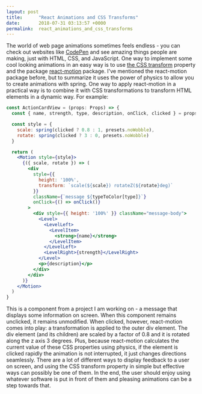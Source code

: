 ```yaml
---
layout: post
title:      "React Animations and CSS Transforms"
date:       2018-07-31 03:13:57 +0000
permalink:  react_animations_and_css_transforms
---
```



The world of web page animations sometimes feels endless - you can check out websites like [CodePen](https://codepen.io/) and see amazing things people are making, just with HTML, CSS, and JavaScript. One way to implement some cool looking animations in an easy way is to use [the CSS transform](https://developer.mozilla.org/en-US/docs/Web/CSS/transform) property and the package [react-motion](https://github.com/chenglou/react-motion) package. I've mentioned the react-motion package before, but to summarize it uses the power of physics to allow you to create animations with spring. One way to apply react-motion in a practical way is to combine it with CSS transformations to transform HTML elements in a dynamic way. For example:

```jsx
const ActionCardView = (props: Props) => {
  const { name, strength, type, description, onClick, clicked } = props

  const style = {
    scale: spring(clicked ? 0.8 : 1, presets.noWobble),
    rotate: spring(clicked ? 3 : 0, presets.noWobble)
  }

  return (
    <Motion style={style}>
      {({ scale, rotate }) => (
        <div
          style={{
            height: '100%',
            transform: `scale(${scale}) rotateZ(${rotate}deg)`
          }}
          className={`message ${typeToColor[type]}`}
          onClick={() => onClick()}
        >
          <div style={{ height: '100%' }} className="message-body">
            <Level>
              <LevelLeft>
                <LevelItem>
                  <strong>{name}</strong>
                </LevelItem>
              </LevelLeft>
              <LevelRight>{strength}</LevelRight>
            </Level>
            <p>{description}</p>
          </div>
        </div>
      )}
    </Motion>
  )
}
```

This is a component from a project I am working on - a message that displays some information on screen. When this component remains unclicked, it remains unmodified. When clicked, however, react-motion comes into play: a transformation is applied to the outer div element. The div element (and its children) are scaled by a factor of 0.8 and it is rotated along the z axis 3 degrees. Plus, because react-motion calculates the current value of these CSS properties using physics, if the element is clicked rapidly the animation is not interrupted, it just changes directions seamlessly. There are a lot of different ways to display feedback to a user on screen, and using the CSS transform property in simple but effective ways can possibly be one of them. In the end, the user should enjoy using whatever software is put in front of them and pleasing animations can be a step towards that.  

